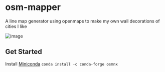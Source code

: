 # osm-mapper
A line map generator using openmaps to make my own wall decorations of cities I like

![image](https://user-images.githubusercontent.com/1899610/155252567-9ae86397-c4e9-45bf-9c31-727c85047596.png)


## Get Started
Install [Miniconda](https://docs.conda.io/en/latest/miniconda.html)
`conda install -c conda-forge osmnx`

